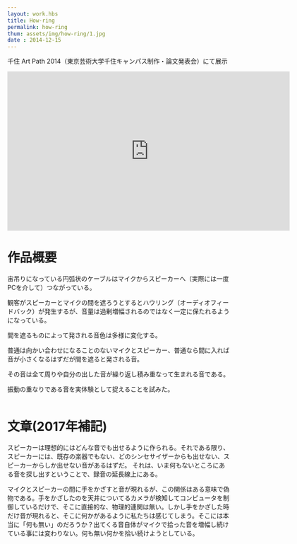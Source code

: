 ```yaml
---
layout: work.hbs
title: How-ring
permalink: how-ring
thum: assets/img/how-ring/1.jpg
date : 2014-12-15
---
```

千住 Art Path 2014（東京芸術大学千住キャンパス制作・論文発表会）にて展示

<iframe src="https://player.vimeo.com/video/165168929" width="640" align="center" height="360" frameborder="0" webkitallowfullscreen mozallowfullscreen allowfullscreen></iframe>


# 作品概要

宙吊りになっている円弧状のケーブルはマイクからスピーカーへ（実際には一度PCを介して）つながっている。

観客がスピーカーとマイクの間を遮ろうとするとハウリング（オーディオフィードバック）が発生するが、音量は過剰増幅されるのではなく一定に保たれるようになっている。

間を遮るものによって発される音色は多様に変化する。

普通は向かい合わせになることのないマイクとスピーカー、普通なら間に入れば音が小さくなるはずだが間を遮ると発される音。

その音は全て周りや自分の出した音が繰り返し積み重なって生まれる音である。

振動の重なりである音を実体験として捉えることを試みた。


<a href="{{config.root}}assets/img/how-ring/2.jpg"><img src="{{config.root}}assets/img/how-ring/2.jpg" alt=""></a>

# 文章(2017年補記)

スピーカーは理想的にはどんな音でも出せるように作られる。それである限り、スピーカーには、既存の楽器でもない、どのシンセサイザーからも出せない、スピーカーからしか出せない音があるはずだ。
それは、いま何もないところにある音を探し出すということで、録音の延長線上にある。

マイクとスピーカーの間に手をかざすと音が現れるが、この関係はある意味で偽物である。手をかざしたのを天井についてるカメラが検知してコンピュータを制御しているだけで、そこに直接的な、物理的連関は無い。しかし手をかざした時だけ音が現れると、そこに何かがあるように私たちは感じてしまう。そこには本当に「何も無い」のだろうか？出てくる音自体がマイクで拾った音を増幅し続けている事には変わりない。何も無い何かを拾い続けようとしている。


<a href="{{config.root}}assets/img/how-ring/3.jpg"><img src="{{config.root}}assets/img/how-ring/3.jpg" alt=""></a>
<a href="{{config.root}}assets/img/how-ring/4.jpg"><img src="{{config.root}}assets/img/how-ring/4.jpg" alt=""></a>
